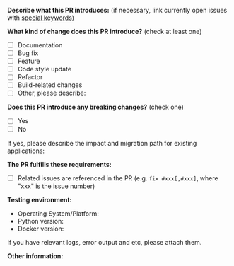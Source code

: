 <!--
This Pull Request Template is a modified version from Vuejs's:
https://raw.githubusercontent.com/vuejs/vue/dev/.github/PULL_REQUEST_TEMPLATE.md
-->

<!-- PULL REQUEST TEMPLATE -->
<!-- (Update "[ ]" to "[x]" to check a box) -->

**Describe what this PR introduces:** (if necessary, link currently open issues with [special keywords](https://help.github.com/en/articles/closing-issues-using-keywords))

**What kind of change does this PR introduce?** (check at least one)

- [ ] Documentation
- [ ] Bug fix
- [ ] Feature
- [ ] Code style update
- [ ] Refactor
- [ ] Build-related changes
- [ ] Other, please describe:

**Does this PR introduce any breaking changes?** (check one)

- [ ] Yes
- [ ] No

If yes, please describe the impact and migration path for existing applications:

**The PR fulfills these requirements:**

- [ ] Related issues are referenced in the PR (e.g. `fix #xxx[,#xxx]`, where "xxx" is the issue number)

**Testing environment:**

- Operating System/Platform:
- Python version:
- Docker version:

If you have relevant logs, error output and etc, please attach them.

**Other information:**
